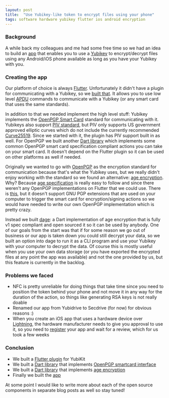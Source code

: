 ```yaml
---
layout: post
title:  "Use Yubikey-like token to encrypt files using your phone"
tags: software hardware yubikey flutter ios android encryption
---
```


### Background

A while back my colleagues and me had some free time so we had an idea to build an [app][secdrive] that enables you to use a [Yubikey][yubikey-5] to encrypt/decrypt files using any Android/iOS phone available as long as you have your Yubikey with you.

### Creating the app

Our platform of choice is always [Flutter][flutter]. Unfortunately it didn't have a plugin for communicating with a Yubikey, so we [built that][yubikit-flutter]. It allows you to use low level [APDU][apdu] commands to communicate with a Yubikey (or any smart card that uses the same standards).

In addition to that we needed implement the high level stuff: Yubikey implements the [OpenPGP Smart Card][openpgp-smartcard] standard for communicating with it. Yubikeys also support [PIV standard][piv], but PIV only supports US government approved elliptic curves which do not include the currently recommended [Curve25519][curve25519]. Since we started with it, the plugin has PIV support built in as well. For OpenPGP we built another [Dart library][yubikit-openpgp] which implements some common OpenPGP smart card specification compliant actions you can take on your smart card. It doesn't depend on the Flutter plugin so it can be used on other platforms as well if needed.

Originally we wanted to go with [OpenPGP][openpgp] as the encryption  standard for communication because that's what the Yubikey uses, but we really didn't enjoy working with the standard so we found an alternative: [age encryption][age]. Why? Because [age specification][age-spec] is really easy to follow and since there weren't any OpenPGP implementations on Flutter that we could use. There is [this][flutter-openpgp], but it doesn't support GNU PGP extensions that are used on your computer to trigger the smart card for encryption/signing actions so we would have needed to write our own OpenPGP implementation which is pretty crazy.

Instead we built [dage][dage]: a Dart implementation of age encryption that is fully v1 spec compliant and open sourced it so it can be used by anybody. One of our goals from the start was that if for some reason we go out of business or our app is taken down you could still decrypt your data, so we built an option into dage to run it as a CLI program and use your Yubikey with your computer to decrypt the data. Of course this is mostly useful when you use your own data storage (or you have exported the encrypted files at any point the app was available) and not the one provided by us, but this feature is currently in the backlog.

### Problems we faced

- NFC is pretty unreliable for doing things that take time since you need to position the token behind your phone and not move it in any way for the duration of the action, so things like generating RSA keys is not really doable
- Renamed our app from Yubidrive to Secdrive (for now) for obvious reasons :)
- When you create an iOS app that uses a hardware device over [Lightning][lightning], the hardware manufacturer needs to give you approval to use it, so you need to [register][app-approval] your app and wait for a review, which for us took a few weeks

### Conclusion

- We built a [Flutter plugin][yubikit-flutter] for YubiKit
- We built a [Dart library][yubikit-openpgp] that implements [OpenPGP smartcard interface][openpgp-smartcard]
- We built a [Dart library][dage] that implements [age encryption][age]
- Finally we built the [app][secdrive]

At some point I would like to write more about each of the open source components in separate blog posts as well so stay tuned!


[secdrive]: https://secdrive.app
[flutter]: https://flutter.io
[yubikit-flutter]: https://github.com/Producement/yubikit_flutter
[yubikit-openpgp]: https://github.com/Producement/yubikit-openpgp
[yubikey-5]: https://www.yubico.com/products/yubikey-5-overview/
[openpgp]: https://en.wikipedia.org/wiki/Pretty_Good_Privacy#OpenPGP
[openpgp-smartcard]: https://gnupg.org/ftp/specs/OpenPGP-smart-card-application-3.4.pdf
[age]: https://age-encryption.org/
[age-spec]: https://github.com/C2SP/C2SP/blob/main/age.md
[dage]: https://github.com/Producement/dage
[flutter-openpgp]: https://pub.dev/packages/openpgp
[apdu]: https://en.wikipedia.org/wiki/Smart_card_application_protocol_data_unit
[piv]: https://csrc.nist.gov/projects/piv/piv-standards-and-supporting-documentation
[curve25519]: https://en.wikipedia.org/wiki/Curve25519
[lightning]: https://en.wikipedia.org/wiki/Lightning_(connector)
[app-approval]: https://developers.yubico.com/Mobile/iOS/App_Registration_Process/